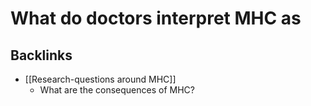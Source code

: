 # What do doctors interpret MHC as

## Backlinks
* [[Research-questions around MHC]]
	* What are the consequences of MHC?

<!-- #service -->

<!-- {BearID:E31C11A1-5D77-4C53-A240-9B82365516E8-15756-0000130C03BAE097} -->
